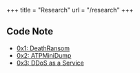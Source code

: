 +++
title = "Research"
url = "/research"
+++

## Code Note

- [0x1: DeathRansom](../posts/code-note-0x1-deathransom/)
- [0x2: ATPMiniDump](../posts/code-note-0x2-atpminidump/)
- [0x3: DDoS as a Service](../posts/code-note-0x3-ddos-as-a-service/)